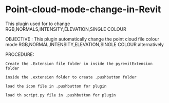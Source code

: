 # Point-cloud-mode-change-in-Revit
This plugin used for to change RGB,NORMALS,INTENSITY,ELEVATION,SINGLE COLOUR

OBJECTIVE :
      This plugin automatically change the point cloud file colour mode RGB,NORMAL,INTENSITY,ELEVATION,SINGLE COLOUR alternatively
      
      
PROCEDURE:

    Create the .Extension file folder in inside the pyrevitExtension folder
    
    inside the .extension folder to create .pushbutton folder
    
    load the icon file in .pushbutton for plugin 
    
    load th script.py file in .pushbutton for plugin 
